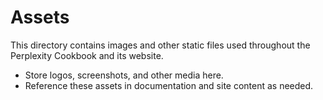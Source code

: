 # Assets

This directory contains images and other static files used throughout the Perplexity Cookbook and its website.

- Store logos, screenshots, and other media here.
- Reference these assets in documentation and site content as needed. 
